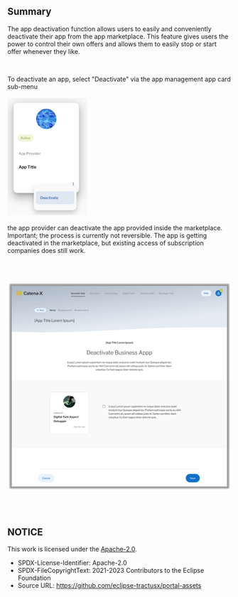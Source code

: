 ## Summary

The app deactivation function allows users to easily and conveniently deactivate their app from the app marketplace. This feature gives users the power to control their own offers and allows them to easily stop or start offer whenever they like.

<br>

To deactivate an app, select "Deactivate" via the app management app card sub-menu  
<br>
<img width="180" alt="image" src="https://raw.githubusercontent.com/eclipse-tractusx/portal-assets/main/docs/static/deactivate-app-option.png">
<br>
<br>
the app provider can deactivate the app provided inside the marketplace.
Important; the process is currently not reversible. The app is getting deactivated in the marketplace, but existing access of subscription companies does still work.

<br>
<br>

<p align="center">
<img width="802" alt="image" src="https://raw.githubusercontent.com/eclipse-tractusx/portal-assets/main/docs/static/deactivate-business-app.png">
</p>

<br>
<br>

## NOTICE

This work is licensed under the [Apache-2.0](https://www.apache.org/licenses/LICENSE-2.0).

- SPDX-License-Identifier: Apache-2.0
- SPDX-FileCopyrightText: 2021-2023 Contributors to the Eclipse Foundation
- Source URL: https://github.com/eclipse-tractusx/portal-assets
